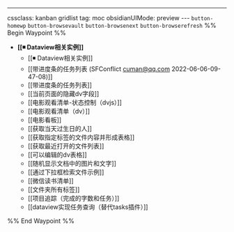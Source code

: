 ---
cssclass: kanban gridlist
tag: moc
obsidianUIMode: preview
--- `button-homewp`  `button-browsevault`  `button-browsenext` `button-browserefresh` 
%% Begin Waypoint %%
- **[[◾ Dataview相关实例]]**
	- [[◾ Dataview相关实例]]
	- [[带进度条的任务列表 (SFConflict cuman@qq.com 2022-06-06-09-47-08)]]
	- [[带进度条的任务列表]]
	- [[当前页面的隐藏dv字段]]
	- [[电影观看清单-状态控制（dvjs）]]
	- [[电影观看清单（dv）]]
	- [[电影看板]]
	- [[获取当天过生日的人]]
	- [[获取指定标签的文件内容并形成表格]]
	- [[获取最近打开的文件列表]]
	- [[可以编辑的dv表格]]
	- [[随机显示文档中的图片和文字]]
	- [[通过下拉框检索文件示例]]
	- [[微信读书清单]]
	- [[文件夹所有标签]]
	- [[项目追踪（完成的字数和任务）]]
	- [[dataview实现任务查询（替代tasks插件）]]

%% End Waypoint %%